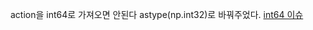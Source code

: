 action을 int64로 가져오면 안된다
astype(np.int32)로 바꿔주었다.
[int64 이슈](https://github.com/xkiwilabs/DQN-using-PyTorch-and-ML-Agents/issues/2)